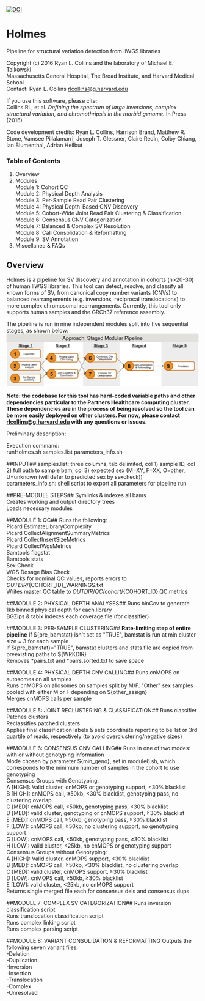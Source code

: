 [![DOI](https://zenodo.org/badge/40485508.svg)](https://zenodo.org/badge/latestdoi/40485508)
# Holmes
Pipeline for structural variation detection from liWGS libraries  

Copyright (c) 2016 Ryan L. Collins and the laboratory of Michael E. Talkowski  
Massachusetts General Hospital, The Broad Institute, and Harvard Medical School  
Contact: Ryan L. Collins <rlcollins@g.harvard.edu>  

If you use this software, please cite:  
Collins RL, et al. *Defining the spectrum of large inversions, complex structural variation, and chromothripsis in the morbid genome.* In Press (2016)  

Code development credits: Ryan L. Collins, Harrison Brand, Matthew R. Stone, Vamsee Pillalamarri, Joseph T. Glessner, Claire Redin, Colby Chiang, Ian Blumenthal, Adrian Heilbut  

### Table of Contents  
1. Overview  
2. Modules  
  Module 1: Cohort QC  
  Module 2: Physical Depth Analysis  
  Module 3: Per-Sample Read Pair Clustering  
  Module 4: Physical Depth-Based CNV Discovery  
  Module 5: Cohort-Wide Joint Read Pair Clustering & Classification  
  Module 6: Consensus CNV Categorization  
  Module 7: Balanced & Complex SV Resolution  
  Module 8: Call Consolidation & Reformatting  
  Module 9: SV Annotation  
3. Miscellanea & FAQs  

## Overview  
Holmes is a pipeline for SV discovery and annotation in cohorts (n>20-30) of human liWGS libraries. This tool can detect, resolve, and classify all known forms of SV, from canonical copy number variants (CNVs) to balanced rearrangements (e.g. inversions, reciprocal translocations) to more complex chromosomal rearrangements. Currently, this tool only supports human samples and the GRCh37 reference assembly.  

The pipeline is run in nine independent modules split into five sequential stages, as shown below:  
![Holmes Schematic](https://github.com/RCollins13/Holmes/blob/master/data/Holmes_Schematic.tiff "Holmes Schematic")  

**Note: the codebase for this tool has hard-coded variable paths and other dependencies particular to the Partners Healthcare computing cluster. These dependencies are in the process of being resolved so the tool can be more easily deployed on other clusters. For now, please contact <rlcollins@g.harvard.edu> with any questions or issues.**  

Preliminary description:  

Execution command:  
runHolmes.sh samples.list parameters_info.sh  

##INPUT##
samples.list: three columns, tab delimited, col 1) sample ID, col 2) full path to sample bam, col 3) expected sex (M=XY, F=XX, O=other, U=unknown (will defer to predicted sex by sexcheck))  
parameters_info.sh: shell script to export all parameters for pipeline run  

##PRE-MODULE STEPS##
Symlinks & indexes all bams  
Creates working and output directory trees  
Loads necessary modules  

##MODULE 1: QC##
Runs the following:  
	Picard EstimateLibraryComplexity  
	Picard CollectAlignmentSummaryMetrics  
	Picard CollectInsertSizeMetrics  
	Picard CollectWgsMetrics  
	Samtools flagstat  
	Bamtools stats  
	Sex Check  
	WGS Dosage Bias Check  
Checks for nominal QC values, reports errors to ${OUTDIR}/${COHORT_ID}_WARNINGS.txt  
Writes master QC table to ${OUTDIR}/QC/cohort/${COHORT_ID}.QC.metrics  

##MODULE 2: PHYSICAL DEPTH ANALYSES##
Runs binCov to generate 1kb binned physical depth for each library  
BGZips & tabix indexes each coverage file (for classifier)  

##MODULE 3: PER-SAMPLE CLUSTERING##
**Rate-limiting step of entire pipeline**
If ${pre_bamstat} isn't set as "TRUE", bamstat is run at min cluster size = 3 for each sample  
If ${pre_bamstat}="TRUE", bamstat clusters and stats.file are copied from preexisting paths to ${WRKDIR}  
Removes *pairs.txt and *pairs.sorted.txt to save space  

##MODULE 4: PHYSICAL DEPTH CNV CALLING##
Runs cnMOPS on autosomes on all samples  
Runs cnMOPS on allosomes on samples split by M/F. "Other" sex samples pooled with either M or F depending on ${other_assign}  
Merges cnMOPS calls per sample  

##MODULE 5: JOINT RECLUSTERING & CLASSIFICATION##
Runs classifier  
Patches clusters  
Reclassifies patched clusters  
Applies final classification labels & sets coordinate reporting to be 1st or 3rd quartile of reads, respectively (to avoid overclustering/negative sizes)  

##MODULE 6: CONSENSUS CNV CALLING##
Runs in one of two modes: with or without genotyping information  
Mode chosen by parameter ${min_geno}, set in module6.sh, which corresponds to the minimum number of samples in the cohort to use genotyping  
Consensus Groups with Genotyping:  
	A [HIGH]: Valid cluster, cnMOPS or genotyping support, <30% blacklist  
	B [HIGH]: cnMOPS call, ≥50kb, <30% blacklist, genotyping pass, no clustering overlap  
	C [MED]: cnMOPS call, <50kb, genotyping pass, <30% blacklist  
	D [MED]: valid cluster, genotyping or cnMOPS support, ≥30% blacklist  
	E [MED]: cnMOPS call, ≥50kb, genotyping pass, ≥30% blacklist  
	F [LOW]: cnMOPS call, ≥50kb, no clustering support, no genotyping support  
	G [LOW]: cnMOPS call, <50kb, genotyping pass, ≥30% blacklist  
	H [LOW]: valid cluster, <25kb, no cnMOPS or genotyping support  
Consensus Groups without Genotyping:  
    A [HIGH]: Valid cluster, cnMOPS support, <30% blacklist  
    B [MED]: cnMOPS call, ≥50kb, <30% blacklist, no clustering overlap  
    C [MED]: valid cluster, cnMOPS support, ≥30% blacklist  
    D [LOW]: cnMOPS call, ≥50kb, ≥30% blacklist  
    E [LOW]: valid cluster, <25kb, no cnMOPS support  
Returns single merged file each for consensus dels and consensus dups  

##MODULE 7: COMPLEX SV CATEGORIZATION##
Runs inversion classification script  
Runs translocation classification script  
Runs complex linking script  
Runs complex parsing script  

##MODULE 8: VARIANT CONSOLIDATION & REFORMATTING
Outputs the following seven variant files:  
-Deletion  
-Duplication  
-Inversion  
-Insertion  
-Translocation  
-Complex  
-Unresolved  
